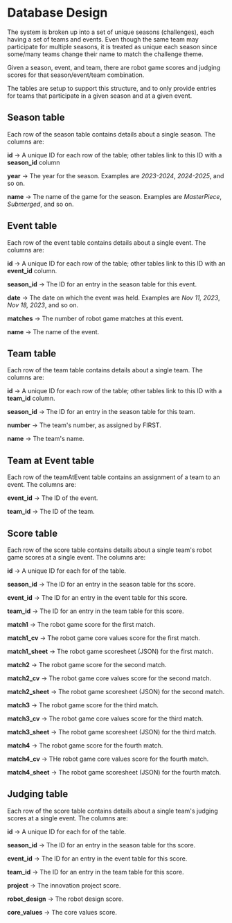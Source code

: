 <!--
Copyright (c) 2024 Brian Kircher

Open Source Software; you can modify and/or share it under the terms of BSD
license file in the root directory of this project.
-->

# Database Design

The system is broken up into a set of unique seasons (challenges), each having
a set of teams and events.  Even though the same team may participate for
multiple seasons, it is treated as unique each season since some/many teams
change their name to match the challenge theme.

Given a season, event, and team, there are robot game scores and judging
scores for that season/event/team combination.

The tables are setup to support this structure, and to only provide entries
for teams that participate in a given season and at a given event.


## Season table

Each row of the season table contains details about a single season.  The
columns are:

**id** &rarr; A unique ID for each row of the table; other tables link to this
              ID with a **season_id** column

**year** &rarr; The year for the season.  Examples are _2023-2024_,
                _2024-2025_, and so on.

**name** &rarr; The name of the game for the season.  Examples are
                 _MasterPiece_, _Submerged_, and so on.


## Event table

Each row of the event table contains details about a single event.  The columns
are:

**id** &rarr; A unique ID for each row of the table; other tables link to this
              ID with an **event_id** column.

**season_id** &rarr; The ID for an entry in the season table for this event.

**date** &rarr; The date on which the event was held.  Examples are _Nov 11,
                2023_, _Nov 18, 2023_, and so on.

**matches** &rarr; The number of robot game matches at this event.

**name** &rarr; The name of the event.


## Team table

Each row of the team table contains details about a single team.  The columns
are:

**id** &rarr; A unique ID for each row of the table; other tables link to this
              ID with a **team_id** column.

**season_id** &rarr; The ID for an entry in the season table for this team.

**number** &rarr; The team's number, as assigned by FIRST.

**name** &rarr; The team's name.


## Team at Event table

Each row of the teamAtEvent table contains an assignment of a team to an event.
The columns are:

**event_id** &rarr; The ID of the event.

**team_id** &rarr; The ID of the team.


## Score table

Each row of the score table contains details about a single team's robot game
scores at a single event.  The columns are:

**id** &rarr; A unique ID for each for of the table.

**season_id** &rarr; The ID for an entry in the season table for ths score.

**event_id** &rarr; The ID for an entry in the event table for this score.

**team_id** &rarr; The ID for an entry in the team table for this score.

**match1** &rarr; The robot game score for the first match.

**match1_cv** &rarr; The robot game core values score for the first match.

**match1_sheet** &rarr; The robot game scoresheet (JSON) for the first match.

**match2** &rarr; The robot game score for the second match.

**match2_cv** &rarr; The robot game core values score for the second match.

**match2_sheet** &rarr; The robot game scoresheet (JSON) for the second match.

**match3** &rarr; The robot game score for the third match.

**match3_cv** &rarr; The robot game core values score for the third match.

**match3_sheet** &rarr; The robot game scoresheet (JSON) for the third match.

**match4** &rarr; The robot game score for the fourth match.

**match4_cv** &rarr; THe robot game core values score for the fourth match.

**match4_sheet** &rarr; The robot game scoresheet (JSON) for the fourth match.


## Judging table

Each row of the score table contains details about a single team's judging
scores at a single event.  The columns are:

**id** &rarr; A unique ID for each for of the table.

**season_id** &rarr; The ID for an entry in the season table for ths score.

**event_id** &rarr; The ID for an entry in the event table for this score.

**team_id** &rarr; The ID for an entry in the team table for this score.

**project** &rarr; The innovation project score.

**robot_design** &rarr; The robot design score.

**core_values** &rarr; The core values score.

